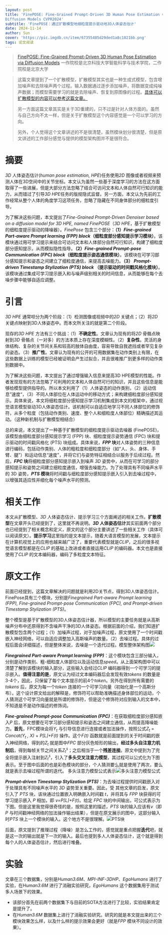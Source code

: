 ```yaml
---
layout: post
title: 'FinePOSE: Fine-Grained Prompt-Driven 3D Human Pose Estimation via
Diffusion Models CVPR2024'
subtitle: 'FinePOSE：通过扩散模型地细粒度提示驱动地3D人体姿态估计'
date: 2024-11-14
author: Sun
cover: 'https://pic.imgdb.cn/item/67355485d29ded1a8c1821bb.png'
tags: 论文阅读
---
```


> [FinePOSE: Fine-Grained Prompt-Driven 3D Human Pose Estimation via Diffusion Models](https://openaccess.thecvf.com/CVPR2024)
> 一作院校是北京科技大学智能科学与技术学院，二作院校是北京大学

> 这篇文章提到了一个扩散模型，扩散模型其实也是一种生成式模型，包含增加噪声和去除噪声两个过程。输入数据通过逐步添加噪声，将数据变成纯噪声数据；而模型需要学习的就是去除噪声、恢复到原图像的过程。[具体可以扩散模型的内容可以参考这篇文章。](https://blog.csdn.net/DFCED/article/details/132394895)
> 
> 另一方面这篇文章其实是关于3D重建的，只不过是针对人体方面的。虽然与自己方向不太一样，但是关于扩散模型这个内容感觉是一个可以学习的方向。
> 
> 另外，个人觉得这个文章讲述的不是很清楚，虽然模块划分很清楚，但是原文讲述的工作部分感觉与提供的模型架构图并不是很符合。

# 摘要

*3D* 人体姿态估计(*human pose estimation, HPE*)任务使用*2D* 图像或者视频来预测人体在3D空间中的关节坐标。本文认为虽然一些基于深度学习的方法在这方面取得了一些进展，但是大部分方法忽略了结合可访问文本和人体自然可行知识的能力，从而错过了引导*3D HPE*任务的版规隐式监督。另一方面，本文认为先前的工作经常从整个人体的角度学习这项任务，忽略了隐藏在不同身体部分的细粒度引导。

为了解决这些问题，本文提出了*Fine-Grained Prompt-Driven Denoiser based on a diffusion model for 3D HPE, named FinePOSE*（*3D HPE*，基于扩散模型的细粒度提示驱动的降噪器）。*FinePose* 包含三个部分：**（1）*Fine-grained Part-aware Prompt learning (FPP) block*（细粒度部分感知提示学习模块）**。该模块通过用可学习提示来结合可访问文本和人体部分自然可行知识，构建了细粒度部分感知提示，从而模拟隐性指导。**（2）*Fine-grained Prompt-pose Communication (FPC) block*（细粒度提示姿态通信模块）**。该模块在可学习部分感知提示和姿态之间建立了细粒度通信，来提高去噪能力。**（3） *Prompt-driven Timestamp Stylization (PTS) block* （提示驱动的时间戳风格化模块）**。该模块通过集成可学习提示嵌入和与噪声级别相关的时间信息，从而能够在每个去噪步骤中能够自适应调整。

# 引言

*3D HPE* 通常呗分为两个阶段：（1）检测图像或视频中的*2D* 关键点；（2）将*2D* 关键点映射到3D人体姿态中。而本文所关注的就是第二个阶段。

现存的*3D HPE* 方法有三个挑战：（1）**不确定性**。文章认为现有的将*2D* 骨骼点映射到*3D* 骨骼点（一对多）的方法本质上存在深度模糊性。（2）**复杂性**。灵活的身体结构、复杂的关节间关系和较高的肢体自由度，容易导致自我遮挡或者罕见复杂的姿态。（3）**推广性**。文章认为现有的公开的可用数据集在动作类别上有限，在这些数据上训练的模型已经被证明会产生过拟合，并且很难推广到更多样的动作类别数据中。

为了解决这些问题，本文提出了通过增强输入信息来提高3D HPE模型的性能。作者发现现有的方法忽略了可利用的文本和人体自然可行的知识，并且这些信息是能够给模型提供指导的。所以本文利用了（1）人体姿态的动作类别，（2）运动信息”速度“，（3）不同人体部位在人体运动中的移动方式；来构建细粒度部分感知提示。具体来说，本文将细粒度部分感知提示学习机制集成到本文的框架中，通过视觉语言模型驱动3D人体姿态估计。该机制可以自适应地学习不同人体部位的修饰符，从多个粒度（包括动作类别、速度、整个人和细粒度人体部位）精确描述其运动。（这种新机制与扩散模型相结合）

总的来说，本文提出了一种基于扩散模型的细粒度提示驱动去噪器 (FinePOSE)，该模型由细粒度部分感知提示学习 (FPP) 块、细粒度提示姿势通信 (FPC) 块和提示驱动的时间戳风格化 (PTS) 块组成。具体来说，***FPP* 块**对人体姿势的三种信息进行编码，包括动作类别、人体的粗粒度和细粒度部分（如“人、头、身体、手臂、腿”）和运动信息“速度”，并将它们与姿势特征相结合以服务于后续过程。然后，***FPC* 块**将细粒度部分感知提示嵌入到噪声 *3D* 姿势中，从而在可学习的部分感知提示和姿势之间建立细粒度通信，增强去噪能力。为了处理具有不同噪声水平的 3D 姿势，***PTS* 模块**将时间戳与细粒度部分感知提示嵌入引入到去噪过程中，以增强其适应性并细化每个噪声水平的预测。

# 相关工作

本文从扩散模型、*3D* 人体姿态估计、提示学习三个方面阐述的相关工作。**扩散模型**在文章开头已经提到了，这里就不再说明。***3D* 人体姿态估计**其实前面两个部分也已经提到了相关概念和定义，原文的这个部分主要讲述了一些相关工作（具体可以阅读原文）。**提示学习**这里指的是文本提示，随着大语言模型的发展，文本提示在计算机视觉上的应用也越来越广泛了，重要代表模型就是*CLIP*，之后的很多视觉语言模型都是在*CLIP* 的基础上改进或者直接运用*CLIP* 的编码器。本文也是直接使用了*CLIP* 的文本编码器，编码了多粒度文本特征。

# 原文工作

前面已经提到，这篇文章解决的问题就是利用2D关节点，得到3D人体姿态估计。FinePose具有三个模块，分别是*Finegrained Part-aware Prompt learning (FPP), Fine-grained Prompt-pose Communication (FPC), and Prompt-driven Timestamp Stylization (PTS)*。

整个模型是基于扩散模型的3D人体姿态估计器，所以模型的主要任务就是从高斯噪声分布中还原得到不含噪声干净的3D人体姿态。根据前面的介绍，我们知道扩散模型包含两个过程；（1）加噪声过程，对于加噪声过程，原文使用了一个时间戳嵌入神经网络，可以自适应调整加入高斯噪声的数量。（2）去噪过程。具体的过程后面会详细描述，但是整体来说，去噪是一个迭代过程。模型整体架构图![](https://pic.imgdb.cn/item/6733150cd29ded1a8c5ae1ee.png)

***Finegrained Part-aware Prompt learning (FPP)***：这个模块包含三部分输入，分别是动作类别、粗-细粒度人体部位以及运动信息*speed*。从上面架构图中可以清楚了解到该模块的输入部分，这些输入会经过*CLIP* 编码器得到一个可学习的提示嵌入。**值得注意的是**，原文认为经过文本编码器后会发现有效*tokens* 的数量是3-4个，因此，只保留了每个文本提示的前4个*token*。另外在得到所有需要的*tokens* 后，原文为每一个*token* 连接的一个可学习向量（初始化是一个高斯分布）。这个设计原文给出的解释是，修饰符可以帮助准确描述身体部位的运动，个人猜测这个可学习向量就是所谓的修饰符，但是这个修饰符对应到输入的文本中，不知道是不是动作描述的修饰词。

***Fine-grained Prompt-pose Communication (FPC)***：在获取细粒度部分感知嵌入*P* 后，原文想要在可学习部分感知提示和姿态之间建立通信，从而提高降噪能力。**首先**，FPC模块会将*Y*<sub>*t*</sub> 与引导信息进行连接或者加法操作，按照公式*Z*<sub>*t*</sub> = *Concat(Y*<sub>*t*</sub> *, X)* + *P[L]+F(t)* 操作。这个*F(t)* 函数就是前面提到的关于时间戳的嵌入神经网络，得到的*Z*<sub>*t*</sub> 就是图中*FPC* 部分灰色矩形的输出，**经过多头自注意力机制后**，得到每帧关节之间关系*Z*<sub>*t*</sub><sup>*s*</sup>；之后相当于一个**残差连接**。原文中提到为了完全将提示嵌入注射到*Z*<sub>*t*</sub><sup>*s*</sup>，引入了**多头交叉注意力模型**，其过程可以公式化为下图表示。至于图中后面的也是彩色模块的部分，个人猜测要么就是使用了两次，要么就是表示去噪过程所谓的迭代。
多头注意力模型公式表示![多头注意力模型公式](https://pic.imgdb.cn/item/67332c1ed29ded1a8c71a2a3.png)

***Prompt-driven Timestamp Stylization (PTS)***：为去噪过程提供时间戳嵌入对于处理具有不同噪声水平的 *3D* 姿势至关重要。因此，受 其他文章的启发，原文引入了 *PTS* 块，该块通过位置嵌入明确嵌入时间戳 *t*，并将其与 *FPP* 块获得的可学习提示嵌入 *P* 相加，即 *v=P[L]+F(t)*。给定 *FPC* 块的中间输出，可公式表示为下图。但是这里我觉得很奇怪的是，按照这里的描述，*PTS* 块的输入应该有*v*（即*P* 与时间戳神经网络的加法操作输出结果），但是在原文展示的图中，这部分输入时*PTS* 块上一个模块的输入。这个地方不是很理解。![PTS块](https://pic.imgdb.cn/item/67332da1d29ded1a8c735414.png)

后面，原文提到了推理过程（降噪）是怎么工作的，感觉就是重点把握**迭代**吧，就是这一次的输出就是下一次的输入。最后也提到多人人体姿态估计，这个就是得到每个人的人体姿态估计，然后进行堆叠。

# 实验

文章在三个数据集，分别是*Human3.6M*、*MPI-INF-3DHP*、*EgoHumans* 进行了实验，在*Human3.6M* 进行了消融实验研究，*EgoHumans* 这个数据集用于测试多人场景下的效果。

* 该部分首先在前两个数据集下与目前的SOTA方法进行了比较，实验结果肯定是提升了。
* 在*Human3.6M* 数据集上进行了消融实验研究。研究的就是本文提出来的三个模块效果怎么样，以及什么样的提示效果会更好（就是*FPP* 模块不同设计的效果）。

